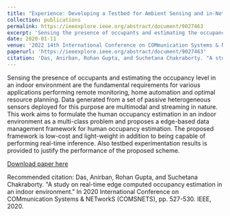 ```yaml
---
title: "Experience: Developing a Testbed for Ambient Sensing and in-Network Data Processing"
collection: publications
permalink: https://ieeexplore.ieee.org/abstract/document/9027463
excerpt: 'Sensing the presence of occupants and estimating the occupancy level in an indoor environment are the fundamental requirements for various applications performing remote monitoring, home automation and optimal resource planning. Data generated from a set of passive heterogeneous sensors deployed for this purpose are multimodal and streaming in nature. This work aims to formulate the human occupancy estimation in an indoor environment as a multi-class problem and proposes a edge-based data management framework for human occupancy estimation. The proposed framework is low-cost and light-weight in addition to being capable of performing real-time inference. Also testbed experimentation results is provided to justify the performance of the proposed scheme.'
date: 2020-01-11
venue: '2022 14th International Conference on COMmunication Systems & NETworkS (COMSNETS)'
paperurl: 'https://ieeexplore.ieee.org/abstract/document/9027463'
citation: 'Das, Anirban, Rohan Gupta, and Suchetana Chakraborty. "A study on real-time edge computed occupancy estimation in an indoor environment." In 2020 International Conference on COMmunication Systems & NETworkS (COMSNETS), pp. 527-530. IEEE, 2020.'
---
```

Sensing the presence of occupants and estimating the occupancy level in an indoor environment are the fundamental requirements for various applications performing remote monitoring, home automation and optimal resource planning. Data generated from a set of passive heterogeneous sensors deployed for this purpose are multimodal and streaming in nature. This work aims to formulate the human occupancy estimation in an indoor environment as a multi-class problem and proposes a edge-based data management framework for human occupancy estimation. The proposed framework is low-cost and light-weight in addition to being capable of performing real-time inference. Also testbed experimentation results is provided to justify the performance of the proposed scheme.

[Download paper here](https://ieeexplore.ieee.org/abstract/document/9027463)

Recommended citation: Das, Anirban, Rohan Gupta, and Suchetana Chakraborty. "A study on real-time edge computed occupancy estimation in an indoor environment." In 2020 International Conference on COMmunication Systems & NETworkS (COMSNETS), pp. 527-530. IEEE, 2020.
